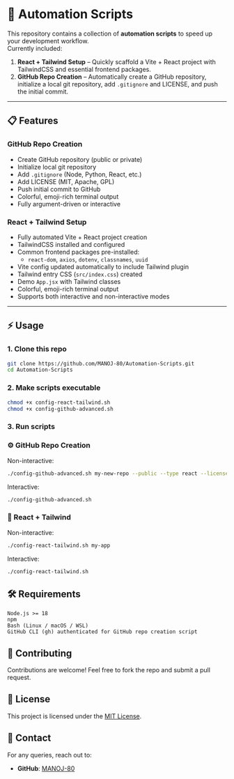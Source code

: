 # 🤖 Automation Scripts

This repository contains a collection of **automation scripts** to speed up your development workflow.  
Currently included:

1. **React + Tailwind Setup** – Quickly scaffold a Vite + React project with TailwindCSS and essential frontend packages.  
2. **GitHub Repo Creation** – Automatically create a GitHub repository, initialize a local git repository, add `.gitignore` and LICENSE, and push the initial commit.

---

## 📋 Features

### GitHub Repo Creation

- Create GitHub repository (public or private)
- Initialize local git repository
- Add `.gitignore` (Node, Python, React, etc.)
- Add LICENSE (MIT, Apache, GPL)
- Push initial commit to GitHub
- Colorful, emoji-rich terminal output
- Fully argument-driven or interactive
### React + Tailwind Setup

- Fully automated Vite + React project creation
- TailwindCSS installed and configured
- Common frontend packages pre-installed:
  - `react-dom`, `axios`, `dotenv`, `classnames`, `uuid`
- Vite config updated automatically to include Tailwind plugin
- Tailwind entry CSS (`src/index.css`) created
- Demo `App.jsx` with Tailwind classes
- Colorful, emoji-rich terminal output
- Supports both interactive and non-interactive modes



---

## ⚡ Usage

### 1. Clone this repo

```bash
git clone https://github.com/MANOJ-80/Automation-Scripts.git
cd Automation-Scripts
```

### 2. Make scripts executable
```bash
chmod +x config-react-tailwind.sh
chmod +x config-github-advanced.sh
```

### 3. Run scripts
### ⚙️ GitHub Repo Creation

Non-interactive:
```bash
./config-github-advanced.sh my-new-repo --public --type react --license MIT
```

Interactive:
```bash
./config-github-advanced.sh
```

### 🎨 React + Tailwind

Non-interactive:
```bash
./config-react-tailwind.sh my-app
```

Interactive:
```bash
./config-react-tailwind.sh
```


## 🛠️ Requirements
```
Node.js >= 18
npm
Bash (Linux / macOS / WSL)
GitHub CLI (gh) authenticated for GitHub repo creation script
```

## 🤝 Contributing
Contributions are welcome! Feel free to fork the repo and submit a pull request.

## 📜 License
This project is licensed under the [MIT License](LICENSE).

## 📩 Contact
For any queries, reach out to:
- **GitHub**: [MANOJ-80](https://github.com/MANOJ-80)

